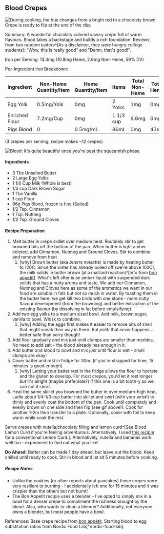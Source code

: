 ## Blood Crepes

![During cooking, the hue changes from a bright red to a chocolaty brown. Crepe is ready to flip at the end of the clip.](./blood/pics/crepe-timing-cooking.gif) 

Summary: A wonderful chocolaty colored savory crepe full of warm flavours. Blood takes a backstage and builds a rich foundation. Reviews from two random tasters^[As a disclaimer, they *were* hungry college students]: "Wow, this is really good" and "Damn, that's good!".

Iron per Serving: 13.4mg (10.8mg Heme, 2.6mg Non-Heme, 59% DV) 

Per-Ingredient Iron Breakdown:

|Ingredient|Non-Heme Quantity/Item|Heme Quantity/Item|Items|Total Non-Heme|Total Heme|
|-------------------|----------------|-------------|-------------|-----------|-------|
|Egg Yolk         | 0.5mg/Yolk |0mg        |2 Yolks     |1mg      |0mg |
|Enriched Flour|7.2mg/Cup  |0mg        |1 1/3 cup|9.6mg |0mg |
|Pigs Blood      |0                 |0.5mg/mL|86mL      |0mg      |43mg|
(3 crepes per serving, recipe makes ~12 crepes)

![Blood: It's quite beautiful once you're past the squeamish phase](./blood/pics/blood-in-crepe-batter.jpg)

#### Ingredients
- 3 Tbs Unsalted Butter 
- 2 Large Egg Yolks
- 1 1/6 Cup Milk (Whole is best)
- 1/3 cup Dark Brown Sugar
- 1 Tbs Vanilla
- 1 cup Flour
- 86g Pigs Blood, frozen is fine (Salted)
- 1/2 Tsp. Cinnamon
- 1 Tsp. Nutmeg
- 1/2 Tsp. Ground Cloves

#### Recipe Preparation

1. Melt butter in crepe skillet over medium heat. Routinely stir to get browned bits off the bottom of the pan. When butter is light amber colored, add Cinnamon, Nutmeg and Ground Cloves. Stir to combine and remove from heat
	1. [why] Brown butter (aka *buerre noisette*) is made by heating butter to 120C. Since the water has already boiled off (we're above 100C), the milk solids in butter brown (al a maillard reaction)^[info from [bon appetit](https://www.bonappetit.com/entertaining-style/article/brown-butter)]. What's left after is an amber liquid with suspended dark solids that has a nutty aroma and taste. We add our Cinnamon, Nutmeg and Cloves here as some of the aromatics we want in our food are soluble in fats but not so much in water. By toasting them in the butter here, we get kill two birds with one stone - more nutty flavour development (from the browning) and better extraction of the existing flavour (by dissolving in fat before emulsifying).
2. Add two egg yolks to a medium sized bowl. Add milk, brown sugar, vanilla to bowl. Whisk to combine. 
	1. [why] Adding the eggs first makes it easier to remove bits of shell that might sneak their way in there. But *pshh* that *never* happens.... better safe than sorry though!
3. Add flour gradually and mix just until clumps are smaller than marbles. No need to add salt - the blood  already has enough in it.
4. Add butter and blood to bowl and mix *just* until flour is wet - small clumps are okay!
5. Cover batter and rest in fridge for 30m. (if you're strapped for time, 15 minutes is good enough)
	1. [why] Letting your batter rest in the fridge allows the flour to hydrate and the gluten to develop. For most crepes, you'd let it rest longer *but* it's alright (maybe preferable?) if this one is a bit tooth-y so we can cut it short.
6. Heat the same skillet you browned the butter in over medium-high heat. Ladle about 1/4-1/3 cup batter into skillet and swirl (with your wrist!) to thinly and evenly coat the bottom of the pan. Cook until completely and evenly brown on one side and then flip (see gif above!). Cook for another 1-2m then transfer to a plate. Optionally, cover with foil to keep warm while cook the rest.

Serve crepes with nutella/chocolaty filling and lemon curd^[See Blood Lemon Curd if you're feeling adventurous. Alternatively, I used [this recipie](https://www.allrecipes.com/recipe/53683/perfect-lemon-curd/) for a conventional Lemon Curd.]. Alternatively, nutella and bananas work well too - experiment to find out what you like!

**Do Ahead:** Batter can be made 1 day ahead, but leave out the blood. Keep chilled until ready to cook. Stir in blood and let sit 5 minutes before cooking.

##### Recipe Notes

- Unlike the cookies (or other reports about pancakes) these crepes were very resilient to burning - I accidentally left one for 15 minutes and it was crispier than the others but not burnt! 
- The Bon Appetit recipie uses a blender - I've opted to simply mix in a bowl for a denser crepe to compliment the richness brought by the blood. Also, who wants to clean a blender? Additionally, not everyone owns a blender, but most people have a bowl.

References: Base crepe recipe from [bon appétit](https://www.bonappetit.com/recipe/basic-crepes). Starting blood to egg substitution ratios from Nordic Food Lab[^nordic-food-lab].